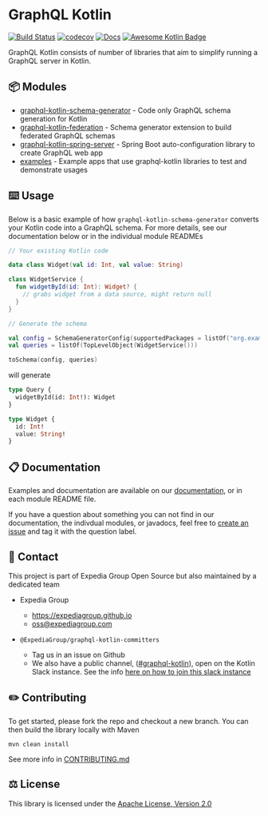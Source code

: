 # GraphQL Kotlin

[![Build Status](https://travis-ci.org/ExpediaGroup/graphql-kotlin.svg?branch=master)](https://travis-ci.org/ExpediaGroup/graphql-kotlin)
[![codecov](https://codecov.io/gh/ExpediaGroup/graphql-kotlin/branch/master/graph/badge.svg)](https://codecov.io/gh/ExpediaGroup/graphql-kotlin)
[![Docs](https://github.com/ExpediaGroup/graphql-kotlin/workflows/Publish%20Docs/badge.svg)](https://expediagroup.github.io/graphql-kotlin)
[![Awesome Kotlin Badge](https://kotlin.link/awesome-kotlin.svg)](https://github.com/KotlinBy/awesome-kotlin)

GraphQL Kotlin consists of number of libraries that aim to simplify running a GraphQL server in Kotlin.

## 📦 Modules

* [graphql-kotlin-schema-generator](/graphql-kotlin-schema-generator) - Code only GraphQL schema generation for Kotlin
* [graphql-kotlin-federation](/graphql-kotlin-federation) - Schema generator extension to build federated GraphQL schemas
* [graphql-kotlin-spring-server](/graphql-kotlin-spring-server) - Spring Boot auto-configuration library to create GraphQL web app
* [examples](/examples) - Example apps that use graphql-kotlin libraries to test and demonstrate usages

## ⌨️ Usage

Below is a basic example of how `graphql-kotlin-schema-generator` converts your Kotlin code into a GraphQL schema. For more details, see our documentation below or in the individual module READMEs

```kotlin
// Your existing Kotlin code

data class Widget(val id: Int, val value: String)

class WidgetService {
  fun widgetById(id: Int): Widget? {
    // grabs widget from a data source, might return null
  }
}

// Generate the schema

val config = SchemaGeneratorConfig(supportedPackages = listOf("org.example"))
val queries = listOf(TopLevelObject(WidgetService()))

toSchema(config, queries)
```

will generate

```graphql
type Query {
  widgetById(id: Int!): Widget
}

type Widget {
  id: Int!
  value: String!
}
```

## 📋 Documentation

Examples and documentation are available on our [documentation](https://expediagroup.github.io/graphql-kotlin), or in each module README file.

If you have a question about something you can not find in our documentation, the indivdual modules, or javadocs, feel free to [create an issue](https://github.com/ExpediaGroup/graphql-kotlin/issues) and tag it with the question label.

## 👥 Contact

This project is part of Expedia Group Open Source but also maintained by a dedicated team

* Expedia Group
  * https://expediagroup.github.io
  * oss@expediagroup.com
  
* `@ExpediaGroup/graphql-kotlin-committers`
  * Tag us in an issue on Github
  * We also have a public channel, ([#graphql-kotlin](https://app.slack.com/client/T09229ZC6/CQLNT7B29)), open on the Kotlin Slack instance. See the info [here on how to join this slack instance](https://slack.kotlinlang.org/)

## ✏️ Contributing

To get started, please fork the repo and checkout a new branch. You can then build the library locally with Maven

```shell script
mvn clean install
```


See more info in [CONTRIBUTING.md](CONTRIBUTING.md)

## ⚖️ License
This library is licensed under the [Apache License, Version 2.0](LICENSE)
